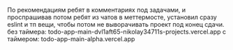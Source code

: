По рекомендациям ребят в комментариях под задачами, и проспрашивав потом ребят из чатов в меттермосте, установил сразу eslint и тп вещи, чтобы потом не выворачивать проект под конец сдачи.
без таймера: todo-app-main-dvl1aft65-nikolay34711s-projects.vercel.app
с таймером: todo-app-main-alpha.vercel.app
